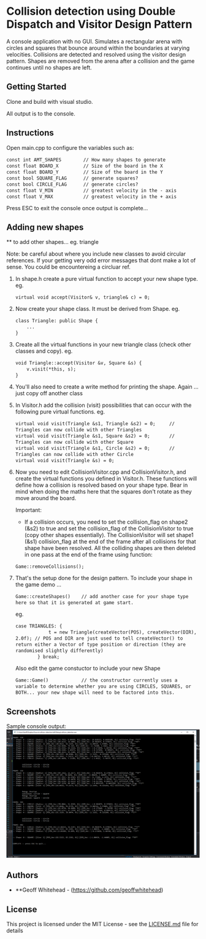 # Collision detection using Double Dispatch and Visitor Design Pattern

A console application with no GUI. Simulates a rectangular arena with circles and squares that bounce around within the boundaries at varying velocities. Collisions are detected and resolved using the visitor design pattern. Shapes are removed from the arena after a collision and the game continues until no shapes are left.

## Getting Started

Clone and build with visual studio.

All output is to the console.

## Instructions

Open main.cpp to configure the variables such as:
```
const int AMT_SHAPES		// How many shapes to generate
const float BOARD_X			// Size of the board in the X
const float BOARD_Y 		// Size of the board in the Y
const bool SQUARE_FLAG		// generate squares?
const bool CIRCLE_FLAG 		// generate circles?
const float V_MIN 			// greatest velocity in the - axis
const float V_MAX 			// greatest velocity in the + axis
```

Press ESC to exit the console once output is complete...

## Adding new shapes

** to add other shapes... eg. triangle

Note: be careful about where you include new classes to avoid circular references. If your getting very odd error messages that dont make a lot of sense. You could be encountereing a circluar ref.

1. In shape.h create a pure virtual function to accept your new shape type. eg.
	```
	virtual void accept(Visitor& v, triangle& c) = 0;
	```

2. Now create your shape class. It must be derived from Shape. eg.
	```
	class Triangle: public Shape {
		...
	}
	```
3. Create all the virtual functions in your new triangle class (check other classes and copy). eg.
	```
	void Triangle::accept(Visitor &v, Square &s) {
		v.visit(*this, s);
	}
	```
4. You'll also need to create a write method for printing the shape. Again ... just copy off another class
 
5. In Visitor.h add the collision (visit) possibilities that can occur with the following pure virtual functions. eg.
	```
	virtual void visit(Triangle &s1, Triangle &s2) = 0;		// Triangles can now collide with other Triangles
	virtual void visit(Triangle &s1, Square &s2) = 0;		// Triangles can now collide with other Square
	virtual void visit(Triangle &s1, Circle &s2) = 0;		// Triangles can now collide with other Circle
	virtual void visit(Triangle &s) = 0;
	```

6. Now you need to edit CollisionVisitor.cpp and CollisionVisitor.h, and create the virtual functions you defined in Visitor.h. These functions will define how a collision is resolved based on your shape type. Bear in mind when doing the maths here that the squares don't rotate as they move around the board.

	Important:
	* If a collision occurs, you need to set the collision_flag on shape2 (&s2) to true and set the collision_flag of the CollisionVisitor to true (copy other shapes essentially). 
	The CollisionVisitor will set shape1 (&s1) collision_flag at the end of the frame after all collisions for that shape have been resolved. All the colliding shapes are then deleted in one pass at the end of the frame using function:
	```
	Game::removeCollisions();
	```

7. That's the setup done for the design pattern. To include your shape in the game demo ...

	```
	Game::createShapes()	// add another case for your shape type here so that it is generated at game start. 
	```
	eg.
	```
	case TRIANGLES: {
				t = new Triangle(createVector(POS), createVector(DIR), 2.0f); // POS and DIR are just used to tell createVector() to return either a Vector of type position or direction (they are randomised slightly differently)
			} break;
	```
	Also edit the game constuctor to include your new Shape
	```
	Game::Game()			// the constructor currently uses a variable to determine whether you are using CIRCLES, SQUARES, or BOTH... your new shape will need to be factored into this.
	```

## Screenshots

Sample console output: 
![console output](./1.png)

## Authors

* **Geoff Whitehead - (https://github.com/geoffwhitehead)

## License

This project is licensed under the MIT License - see the [LICENSE.md](./LICENSE.md) file for details

